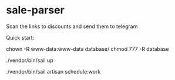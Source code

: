 # sale-parser
Scan the links to discounts and send them to telegram

Quick start:

chown -R www-data:www-data database/
chmod 777 -R database

./vendor/bin/sail up

./vendor/bin/sail artisan schedule:work
